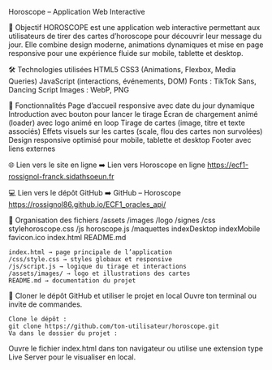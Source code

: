 Horoscope – Application Web Interactive

🎯 Objectif
    HOROSCOPE est une application web interactive permettant aux utilisateurs de tirer des cartes d’horoscope pour découvrir leur message du jour. Elle combine design moderne, animations dynamiques et mise en page responsive pour une expérience fluide sur mobile, tablette et desktop.

🛠️ Technologies utilisées
    HTML5
    CSS3 (Animations, Flexbox, Media Queries)
    JavaScript (interactions, événements, DOM)
    Fonts : TikTok Sans, Dancing Script
    Images : WebP, PNG

🚀 Fonctionnalités
    Page d’accueil responsive avec date du jour dynamique
    Introduction avec bouton pour lancer le tirage
    Écran de chargement animé (loader) avec logo animé en loop
    Tirage de cartes (image, titre et texte associés)
    Effets visuels sur les cartes (scale, flou des cartes non survolées)
    Design responsive optimisé pour mobile, tablette et desktop
    Footer avec liens externes

🌐 Lien vers le site en ligne
➡️ Lien vers Horoscope en ligne
    https://ecf1-rossignol-franck.sidathsoeun.fr

💻 Lien vers le dépôt GitHub
➡️ GitHub – Horoscope
    https://rossignol86.github.io/ECF1_oracles_api/

📂 Organisation des fichiers
    /assets
        /images
            /logo
            /signes
        /css
            stylehoroscope.css
        /js
            horoscope.js
        /maquettes
            indexDesktop
            indexMobile
    favicon.ico
    index.html
    README.md


    index.html → page principale de l’application
    /css/style.css → styles globaux et responsive
    /js/script.js → logique du tirage et interactions
    /assets/images/ → logo et illustrations des cartes
    README.md → documentation du projet

🔧 Cloner le dépôt GitHub et utiliser le projet en local
    Ouvre ton terminal ou invite de commandes.

    Clone le dépôt :
    git clone https://github.com/ton-utilisateur/horoscope.git
    Va dans le dossier du projet :

Ouvre le fichier index.html dans ton navigateur ou utilise une extension type Live Server pour le visualiser en local.
